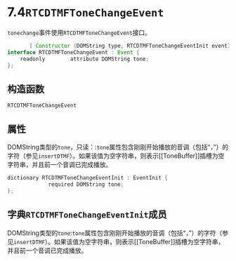 # 7.4`RTCDTMFToneChangeEvent`

`tonechange`事件使用`RTCDTMFToneChangeEvent`接口。

```java
       [ Constructor (DOMString type, RTCDTMFToneChangeEventInit eventInitDict), Exposed=Window]
interface RTCDTMFToneChangeEvent : Event {
    readonly        attribute DOMString tone;
};
```

## 构造函数

`RTCDTMFToneChangeEvent`

## 属性

DOMString类型的`tone`，只读：:`tone`属性包含刚刚开始播放的音调（包括“，”）的字符（参见`insertDTMF`）。如果该值为空字符串，则表示[[ToneBuffer]]插槽为空字符串，并且前一个音调已完成播放。

```java
dictionary RTCDTMFToneChangeEventInit : EventInit {
             required DOMString tone;
};
```

## 字典`RTCDTMFToneChangeEventInit`成员

DOMString类型的`tone`:`tone`属性包含刚刚开始播放的音调（包括“，”）的字符（参见`insertDTMF`）。如果该值为空字符串，则表示[[ToneBuffer]]插槽为空字符串，并且前一个音调已完成播放。
